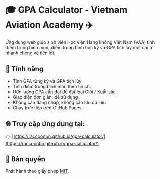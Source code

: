 # 🎓 GPA Calculator - Vietnam Aviation Academy ✈️

Ứng dụng web giúp sinh viên Học viện Hàng không Việt Nam (VAA) tính điểm trung bình môn, điểm trung bình học kỳ và GPA tích lũy một cách nhanh chóng và tiện lợi.

## 🚀 Tính năng

- Tính GPA từng kỳ và GPA tích lũy
- Tính điểm trung bình môn theo tín chỉ
- Ước lượng GPA cần đạt để đạt loại Giỏi / Xuất sắc
- Giao diện đơn giản, dễ sử dụng
- Không cần đăng nhập, không cần lưu dữ liệu
- Chạy trực tiếp trên GitHub Pages

## 🌐 Truy cập ứng dụng tại:
👉 [https://raccoonbn.github.io/gpa-calculator/](https://raccoonbn.github.io/gpa-calculator/)

## 📄 Bản quyền
Phát hành theo giấy phép [MIT](LICENSE).
